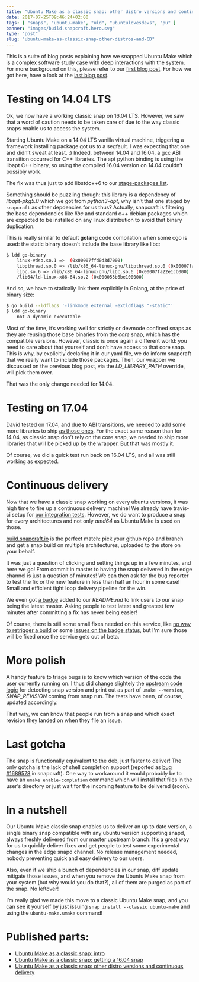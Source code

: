 ```yaml
---
title: "Ubuntu Make as a classic snap: other distro versions and continuous delivery"
date: 2017-07-25T09:46:24+02:00
tags: [ "snaps", "ubuntu-make", "uld", "ubuntulovesdevs", "pu" ]
banner: "images/build.snapcraft.hero.svg"
type: "post"
slug: "ubuntu-make-as-classic-snap-other-distros-and-CD"
---
```


This is a suite of blog posts explaining how we snapped Ubuntu Make which is a complex software study case with deep interactions with the system. For more background on this, please refer to our [first blog post](/2017/07/05/ubuntu-make-as-a-classic-snap-intro). For how we got here, have a look at the [last blog post](/2017/07/12/ubuntu-make-as-classic-snap-getting-16.04).
 
# Testing on 14.04 LTS
Ok, we now have a working classic snap on 16.04 LTS. However, we saw that a word of caution needs to be taken care of due to the way classic snaps enable us to access the system.
 
Starting Ubuntu Make on a 14.04 LTS vanilla virtual machine, triggering a framework installing package got us to a segfault. I was expecting that one and didn’t sweat at least. :) Indeed, between 14.04 and 16.04, a gcc ABI transition occurred for C++ libraries. The apt python binding is using the libapt C++ binary, so using the compiled 16.04 version on 14.04 couldn’t possibly work.

The fix was thus just to add libstdc++6 to our [stage-packages list](https://github.com/ubuntu/ubuntu-make/commit/592afb0db74700f413a2ba3a43662ccc5117c945).
 
 
Something should be puzzling though: this library is a dependency of *libapt-pkg5.0* which we got from *python3-apt*, why isn’t that one staged by `snapcraft` as other depdencies for us thus? Actually, snapcraft is filtering the base dependencies like *libc* and standard c++ debian packages which are expected to be installed on any linux distribution to avoid that binary duplication.
 
This is really similar to default **golang** code compilation when some cgo is used: the static binary doesn’t include the base library like libc:
 
```sh
$ ldd go-binary 
	linux-vdso.so.1 =>  (0x00007ffd0d3d7000)
	libpthread.so.0 => /lib/x86_64-linux-gnu/libpthread.so.0 (0x00007fa22e594000)
	libc.so.6 => /lib/x86_64-linux-gnu/libc.so.6 (0x00007fa22e1cb000)
	/lib64/ld-linux-x86-64.so.2 (0x000055b6be100000)
```

And so, we have to statically link them explicitly in Golang, at the price of binary size:
```sh
$ go build --ldflags '-linkmode external -extldflags "-static"'
$ ldd go-binary 
	not a dynamic executable
```

 
Most of the time, it’s working well for strictly or devmode confined snaps as they are reusing those base binaries from the *core* snap, which has the compatible versions. However, classic is once again a different world: you need to care about that yourself and don’t have access to that core snap. This is why, by explicitly declaring it in our yaml file, we do inform snapcraft that we really want to include those packages. Then, our wrapper we discussed on the previous blog post, via the *LD_LIBRARY_PATH* override, will pick them over.
 
That was the only change needed for 14.04.

# Testing on 17.04
David tested on 17.04, and due to ABI transitions, we needed to add some more libraries to ship [as those ones](https://github.com/ubuntu/ubuntu-make/commit/86c777792228297151af3afb317ece41b47f5fce).
For the exact same reason than for 14.04, as classic snap don’t rely on the core snap, we needed to ship more libraries that will be picked up by the wrapper. But that was mostly it.
 
Of course, we did a quick test run back on 16.04 LTS, and all was still working as expected.

# Continuous delivery
Now that we have a classic snap working on every ubuntu versions, it was high time to fire up a continuous delivery machine! We already have travis-ci setup for [our integration tests](https://travis-ci.org/ubuntu/ubuntu-make/branches). However, we do want to produce a snap for every architectures and not only *amd64* as Ubuntu Make is used on those.
 
[build.snapcraft.io](https://build.snapcraft.io/) is the perfect match: pick your github repo and branch and get a snap build on multiple architectures, uploaded to the store on your behalf.
 
It was just a question of clicking and setting things up in a few minutes, and here we go! From commit in master to having the snap delivered in the edge channel is just a question of minutes! We can then ask for the bug reporter to test the fix or the new feature in less than half an hour in some case! Small and efficient tight loop delivery pipeline for the win.

We even got [a badge](https://github.com/ubuntu/ubuntu-make) added to our *README.md* to link users to our snap being the latest master. Asking people to test latest and greatest few minutes after committing a fix has never being easier!

Of course, there is still some small fixes needed on this service, like [no way to retrigger a build](https://github.com/canonical-websites/build.snapcraft.io/issues/901) or some [issues on the badge status](https://github.com/canonical-websites/build.snapcraft.io/issues/902), but I'm sure those will be fixed once the service gets out of beta.

# More polish

A handy feature to triage bugs is to know which version of the code the user currently running on. I thus did change slightely the [upstream code logic](https://github.com/ubuntu/ubuntu-make/commit/19a91473e4c6a00a57c931e50bab1cbe316b7228) for detecting snap version and print out as part of `umake --version`, *SNAP_REVISION* coming from snap run. The tests have been, of course, updated accordingly.

That way, we can know that people run from a snap and which exact revision they landed on when they file an issue.

# Last gotcha

The snap is functionally equivalent to the deb, just faster to deliver! The only gotcha is the lack of shell completion support (reported as [bug #1689578](https://bugs.launchpad.net/snappy/+bug/1689578) in snapcraft). One way to workaround it would probably be to have an `umake enable-completion` command which will install that files in the user’s directory or just wait for the incoming feature to be delivered (soon).

# In a nutshell
Our Ubuntu Make classic snap enables us to deliver an up to date version, a single binary snap compatible with any ubuntu version supporting snapd, always freshly delivered from our master upstream branch. It’s a great way for us to quickly deliver fixes and get people to test some experimental changes in the edge snapd channel. No release management needed, nobody preventing quick and easy delivery to our users.
 
Also, even if we ship a bunch of dependencies in our snap, diff update mitigate those issues, and when you remove the Ubuntu Make snap from your system (but why would you do that?), all of them are purged as part of the snap. No leftover!

I’m really glad we made this move to a classic Ubuntu Make snap, and you can see it yourself by just issuing `snap install --classic ubuntu-make` and using the `ubuntu-make.umake` command!

# Published parts:

 * [Ubuntu Make as a classic snap: intro](https://didrocks.fr/2017/07/05/ubuntu-make-as-a-classic-snap-intro/)
 * [Ubuntu Make as a classic snap: getting a 16.04 snap](https://didrocks.fr/2017/07/12/ubuntu-make-as-a-classic-snap-getting-a-16.04-snap/)
 * [Ubuntu Make as a classic snap: other distro versions and continuous delivery](https://didrocks.fr/2017/07/25/ubuntu-make-as-a-classic-snap-other-distro-versions-and-continuous-delivery/)
